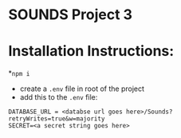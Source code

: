 # SOUNDS Project 3

# Installation Instructions: 

*`npm i`
* create a `.env` file in root of the project 
* add this to the `.env` file: 

```
DATABASE_URL = <databse url goes here>/Sounds?retryWrites=true&w=majority
SECRET=<a secret string goes here>